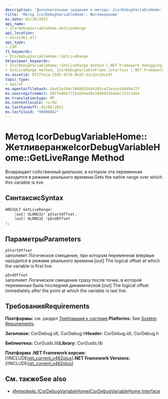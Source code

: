```yaml
---
description: 'Дополнительные сведения о методе: IcorDebugVariableHome:: Жетливеранже'
title: 'Метод IcorDebugVariableHome:: Жетливеранже'
ms.date: 03/30/2017
api_name:
- ICorDebugVariableHome.GetLiveRange
api_location:
- mscordbi.dll
api_type:
- COM
f1_keywords:
- ICorDebugVariableHome::GetLiveRange
helpviewer_keywords:
- ICorDebugVariableHome::GetLiveRange method [.NET Framework debugging]
- GetLiveRange method, ICorDebugVariableFrame interface [.NET Framework debugging]
ms.assetid: 87277e1a-1595-4729-9e25-d1c3ac18ce5f
topic_type:
- apiref
ms.openlocfilehash: daa53a164c7660826d44285ce21ecea1b649a727
ms.sourcegitcommit: ddf7edb67715a5b9a45e3dd44536dabc153c1de0
ms.translationtype: MT
ms.contentlocale: ru-RU
ms.lasthandoff: 02/06/2021
ms.locfileid: "99800842"
---
```

# <a name="icordebugvariablehomegetliverange-method"></a><span data-ttu-id="4acd8-103">Метод IcorDebugVariableHome:: Жетливеранже</span><span class="sxs-lookup"><span data-stu-id="4acd8-103">IcorDebugVariableHome::GetLiveRange Method</span></span>

<span data-ttu-id="4acd8-104">Возвращает собственный диапазон, в котором эта переменная находится в режиме реального времени.</span><span class="sxs-lookup"><span data-stu-id="4acd8-104">Gets the native range over which this variable is live.</span></span>  
  
## <a name="syntax"></a><span data-ttu-id="4acd8-105">Синтаксис</span><span class="sxs-lookup"><span data-stu-id="4acd8-105">Syntax</span></span>  
  
```cpp  
HRESULT GetLiveRange(  
    [out] ULONG32* pStartOffset,  
    [out] ULONG32 *pEndOffset  
);  
```  
  
## <a name="parameters"></a><span data-ttu-id="4acd8-106">Параметры</span><span class="sxs-lookup"><span data-stu-id="4acd8-106">Parameters</span></span>  

 `pStartOffset`  
 <span data-ttu-id="4acd8-107">заполняет Логическое смещение, при котором переменная впервые находится в режиме реального времени.</span><span class="sxs-lookup"><span data-stu-id="4acd8-107">[out] The logical offset at which the variable is first live.</span></span>  
  
 `pEndOffset`  
 <span data-ttu-id="4acd8-108">заполняет Логическое смещение сразу после точки, в которой переменная была последней динамической.</span><span class="sxs-lookup"><span data-stu-id="4acd8-108">[out] The logical offset immediately after the point at which the variable is last live.</span></span>  
  
## <a name="requirements"></a><span data-ttu-id="4acd8-109">Требования</span><span class="sxs-lookup"><span data-stu-id="4acd8-109">Requirements</span></span>  

 <span data-ttu-id="4acd8-110">**Платформы:** см. раздел [Требования к системе](../../get-started/system-requirements.md).</span><span class="sxs-lookup"><span data-stu-id="4acd8-110">**Platforms:** See [System Requirements](../../get-started/system-requirements.md).</span></span>  
  
 <span data-ttu-id="4acd8-111">**Заголовок:** CorDebug.idl, CorDebug.h</span><span class="sxs-lookup"><span data-stu-id="4acd8-111">**Header:** CorDebug.idl, CorDebug.h</span></span>  
  
 <span data-ttu-id="4acd8-112">**Библиотека:** CorGuids.lib</span><span class="sxs-lookup"><span data-stu-id="4acd8-112">**Library:** CorGuids.lib</span></span>  
  
 <span data-ttu-id="4acd8-113">**Платформа .NET Framework версии:**[!INCLUDE[net_current_v462plus](../../../../includes/net-current-v462plus-md.md)]</span><span class="sxs-lookup"><span data-stu-id="4acd8-113">**.NET Framework Versions:** [!INCLUDE[net_current_v462plus](../../../../includes/net-current-v462plus-md.md)]</span></span>  
  
## <a name="see-also"></a><span data-ttu-id="4acd8-114">См. также</span><span class="sxs-lookup"><span data-stu-id="4acd8-114">See also</span></span>

- [<span data-ttu-id="4acd8-115">Интерфейс ICorDebugVariableHome</span><span class="sxs-lookup"><span data-stu-id="4acd8-115">ICorDebugVariableHome Interface</span></span>](icordebugvariablehome-interface.md)
